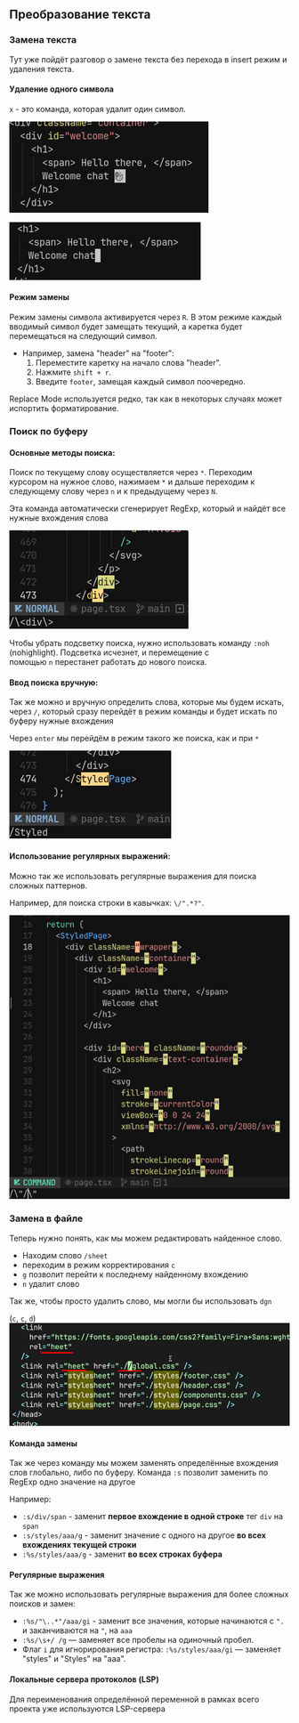 ## Преобразование текста

### Замена текста

Тут уже пойдёт разговор о замене текста без перехода в insert режим и удаления текста.

#### Удаление одного символа

`x` - это команда, которая удалит один символ.

![](../_png/Pasted%20image%2020240915165327.png)

![](../_png/Pasted%20image%2020240915165338.png)

#### Режим замены

Режим замены символа активируется через `R`. В этом режиме каждый вводимый символ будет замещать текущий, а каретка будет перемещаться на следующий символ.

- Например, замена "header" на "footer":
	1. Переместите каретку на начало слова "header".
	2. Нажмите `shift + r`.
	3. Введите `footer`, замещая каждый символ поочередно.

Replace Mode используется редко, так как в некоторых случаях может испортить форматирование.

### Поиск по буферу

#### Основные методы поиска:

Поиск по текущему слову осуществляется через `*`. Переходим курсором на нужное слово, нажимаем `*` и дальше переходим к следующему слову через `n` и к предыдущему через `N`.

Эта команда автоматически сгенерирует RegExp, который и найдёт все нужные вхождения слова

![](../_png/Pasted%20image%2020240915172142.png)

Чтобы убрать подсветку поиска, нужно использовать команду `:noh` (nohighlight). Подсветка исчезнет, и перемещение с помощью `n` перестанет работать до нового поиска.

#### Ввод поиска вручную:

Так же можно и вручную определить слова, которые мы будем искать, через `/`, который сразу перейдёт в режим команды и будет искать по буферу нужные вхождения

Через `enter` мы перейдём в режим такого же поиска, как и при `*`

![](../_png/Pasted%20image%2020240915172339.png)

#### Использование регулярных выражений:

Можно так же использовать регулярные выражения для поиска сложных паттернов.

Например, для поиска строки в кавычках: `\/".*?"`.

![](../_png/Pasted%20image%2020240915172831.png)

### Замена в файле

Теперь нужно понять, как мы можем редактировать найденное слово.

- Находим слово `/sheet`
- переходим в режим корректирования `c`
- `g` позволит перейти к последнему найденному вхождению
- `n` удалит слово

Так же, чтобы просто удалить слово, мы могли бы использовать `dgn`

(`c`, `c`, `d`)
![](../_png/Pasted%20image%2020240915173427.png)

#### Команда замены

Так же через команду мы можем заменять определённые вхождения слов глобально, либо по буферу. Команда `:s` позволит заменить по RegExp одно значение на другое

Например:
- `:s/div/span` - заменит **первое вхождение в одной строке** тег `div` на `span`
- `:s/styles/aaa/g` - заменит значение с одного на другое **во всех вхождениях текущей строки** 
- `:%s/styles/aaa/g` - заменит **во всех строках буфера**

#### Регулярные выражения

Так же можно использовать регулярные выражения для более сложных поисков и замен:

- `:%s/"\..*"/aaa/gi` - заменит все значения, которые начинаются с `".` и заканчиваются на `"`, на `aaa`
- `:%s/\s+/ /g` — заменяет все пробелы на одиночный пробел.
- Флаг `i` для игнорирования регистра: `:%s/styles/aaa/gi` — заменяет "styles" и "Styles" на "aaa".

#### Локальные сервера протоколов (LSP)

Для переименования определённой переменной в рамках всего проекта уже используются LSP-сервера
